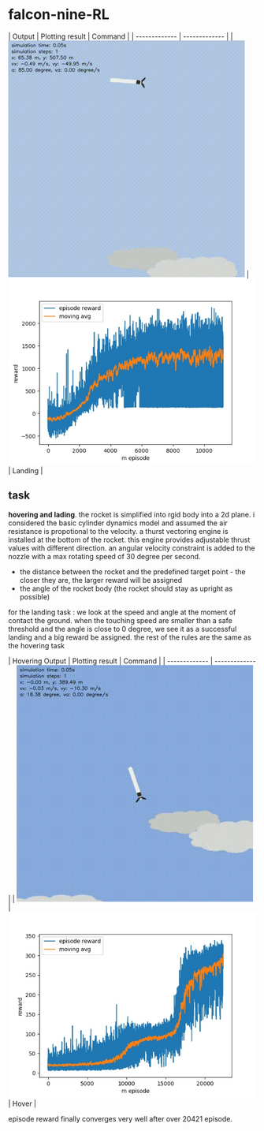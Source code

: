 # falcon-nine-RL

| Output  | Plotting result | Command |
| ------------- | ------------- |
| ![landing_falcon](.github/asset_image/falcon_9_landing.gif)  | ![falcon_9_landing_result](.github/asset_image/falcon_9_landing_result.jpg) | Landing |


## task

**hovering and lading**. the rocket is simplified into rgid body into a 2d plane. i considered the basic
cylinder dynamics model and assumed the air resistance is propotional to the velocity. a thurst vectoring engine 
is installed at the bottom of the rocket. this engine provides adjustable thrust values with different direction. an angular 
velocity constraint is added to the nozzle with a max rotating speed of 30 degree per second.

- the distance between the rocket and the predefined target point - the closer they are, the larger
reward will be assigned
- the angle of the rocket body (the rocket should stay as upright as possible)

for the landing task : we look at the speed and angle at the moment of contact the ground. when the touching speed
are smaller than a safe threshold and the angle is close to 0 degree, we see it as a successful landing and a big
reward be assigned. the rest of the rules are the same as the hovering task


| Hovering Output  | Plotting result | Command |
| ------------- | ------------- |
| ![hovering-output](.github/asset_image/falcon_9_hover.gif)  | ![falcon_9_landing_result](.github/asset_image/hovering_reward.jpg) | Hover |


episode reward finally converges very well after over 20421 episode.
